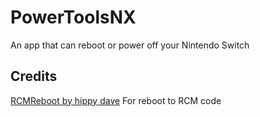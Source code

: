 # PowerToolsNX
An app that can reboot or power off your Nintendo Switch

## Credits

[RCMReboot by hippy dave](https://gbatemp.net/threads/rcmreboot-for-atmosphere-0-8-1-reboots-your-switch-to-rcm.524989/) For reboot to RCM code 

